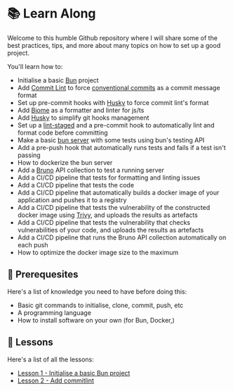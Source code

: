 # 📚 Learn Along

Welcome to this humble Github repository where I will share some of the best practices, tips, and more about many topics on how to set up a good project.

You'll learn how to:

- Initialise a basic [Bun](https://bun.sh/) project
- Add [Commit Lint](https://commitlint.js.org/) to force [conventional commits](https://www.conventionalcommits.org/en/v1.0.0/) as a commit message format
- Set up pre-commit hooks with [Husky]() to force commit lint's format
- Add [Biome](https://biomejs.dev/) as a formatter and linter for js/ts
- Add [Husky](https://typicode.github.io/husky/) to simplify git hooks management
- Set up a [lint-staged](https://github.com/lint-staged/lint-staged) and a pre-commit hook to automatically lint and format code before committing
- Make a basic [bun server](https://bun.sh/docs/api/http) with some tests using bun's testing API
- Add a pre-push hook that automatically runs tests and fails if a test isn't passing
- How to dockerize the bun server
- Add a [Bruno](https://www.usebruno.com/) API collection to test a running server
- Add a CI/CD pipeline that tests for formatting and linting issues
- Add a CI/CD pipeline that tests the code
- Add a CI/CD pipeline that automatically builds a docker image of your application and pushes it to a registry
- Add a CI/CD pipeline that tests the vulnerability of the constructed docker image using [Trivy](https://trivy.dev/latest/), and uploads the results as artefacts
- Add a CI/CD pipeline that tests the vulnerability that checks vulnerabilities of your code, and uploads the results as artefacts
- Add a CI/CD pipeline that runs the Bruno API collection automatically on each push
- How to optimize the docker image size to the maximum

## 🧱 Prerequesites

Here's a list of knowledge you need to have before doing this:

- Basic git commands to initialise, clone, commit, push, etc
- A programming language
- How to install software on your own (for Bun, Docker,)

## 📝 Lessons

Here's a list of all the lessons:

- [Lesson 1 - Initialise a basic Bun project](lessons/1-initialise-bun-project.md)
- [Lesson 2 - Add commitlint](lessons/2-add-commit-lint.md)

